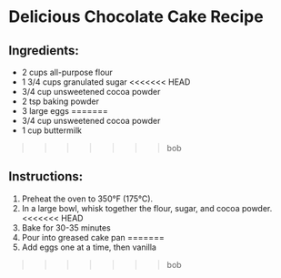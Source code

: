 # Delicious Chocolate Cake Recipe

## Ingredients:
- 2 cups all-purpose flour
- 1 3/4 cups granulated sugar
<<<<<<< HEAD
- 3/4 cup unsweetened cocoa powder
- 2 tsp baking powder
- 3 large eggs
=======
- 3/4 cup unsweetened cocoa powder 
- 1 cup buttermilk
>>>>>>> bob

## Instructions:
1. Preheat the oven to 350°F (175°C).
2. In a large bowl, whisk together the flour, sugar, and cocoa powder.
<<<<<<< HEAD
3. Bake for 30-35 minutes
4. Pour into greased cake pan
=======
3. Add eggs one at a time, then vanilla
>>>>>>> bob
